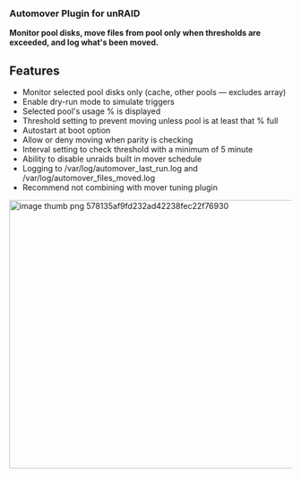 ### Automover Plugin for unRAID ###

**Monitor pool disks, move files from pool only when thresholds are exceeded, and log what's been moved.**

## Features ##

- Monitor selected pool disks only (cache, other pools — excludes array)
- Enable dry-run mode to simulate triggers
- Selected pool's usage % is displayed
- Threshold setting to prevent moving unless pool is at least that % full
- Autostart at boot option
- Allow or deny moving when parity is checking
- Interval setting to check threshold with a minimum of 5 minute
- Ability to disable unraids built in mover schedule
- Logging to /var/log/automover_last_run.log and /var/log/automover_files_moved.log
- Recommend not combining with mover tuning plugin

<img width="1000" height="479" alt="image thumb png 578135af9fd232ad42238fec22f76930" src="https://github.com/user-attachments/assets/58acd420-f6ed-420f-9c73-1a3d1b0eebca" />


